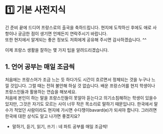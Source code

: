 # 1️⃣ 기본 사전지식
긴 준비 끝에 드디어 프랑스로의 출국을 축하드립니다. 현지에 도착하신 후에도 애로 사항이나 궁금한 점이 생기면 언제든지 연락주시기 바랍니다. <br>
또한 현지에서 알게되는 좋은 정보도 저희에게 공유해 주시면 감사하겠습니다. ^^

이제 프랑스 생활을 잘하는 몇 가지 팁을 알려드리겠습니다.

## 1. 언어 공부는 매일 조금씩
처음에는 프랑스어가 조금 느는 듯 하다가도 시간이 흐르면서 정체되는 것을 누구나 느낄 것입니다. 그럴 때는 전혀 불안해 하실 것 없습니다. 배운 프랑스어를 현지 학생이나 프랑스인들과 활용하는 연습을 해보세요. <br> 
처음에 본인이 하는 말을 프랑스인들이 못알아 듣는다고 의기소침해하는 학생이 있을수 있지만, 그것은 자기도 모르는 사이 너무 작은 목소리로 말하기 때문입니다. 한국에서 말수가 적었던 사람이라도 현지에 가시면 수다쟁이bavard(e)가 되셔야 합니다. 그러려면 한국에 대한 상식도 알고 나가면 좋겠지요?
* 말하기, 듣기, 읽기, 쓰기 : 네 파트 공부를 매일 조금씩!
